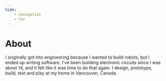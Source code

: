 ```yaml
---
hide:
    - navigation
    - toc
---
```


# About

I originally got into engineering because I wanted to build robots, but I ended up writing software. I've been building electronic circuits since I was about 14, and it felt like it was time to do that again. I design, prototype, build, test and play at my home in Vancouver, Canada.

